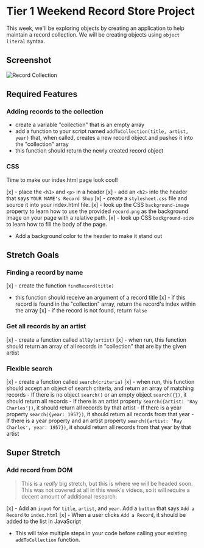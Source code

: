 # Tier 1 Weekend Record Store Project

This week, we'll be exploring objects by creating an application to help maintain a record collection. We will be creating objects using `object literal` syntax.

## Screenshot

![Record Collection](https://tinyurl.com/y6kdmln7)
## Required Features

### Adding records to the collection

- create a variable "collection" that is an empty array
- add a function to your script named `addToCollection(title, artist, year)` that, when called, creates a new record object and pushes it into the "collection" array
- this function should return the newly created record object

### CSS
Time to make our index.html page look cool!

[x] - place the `<h1>` and `<p>` in a header
[x] - add an `<h2>` into the header that says `YOUR NAME's Record Shop`
[x] - create a `stylesheet.css` file and source it into your index.html file.
[x] - look up the CSS `background-image` property to learn how to use the provided `record.png` as the background image on your page with a relative path.
[x] - look up CSS `background-size` to learn how to fill the body of the page.
- Add a background color to the header to make it stand out

## Stretch Goals

### Finding a record by name

[x] - create the function `findRecord(title)`
- this function should receive an argument of a record title
[x] - if this record is found in the "collection" array, return the record's index within the array
[x] - if the record is not found, return `false`

### Get all records by an artist

[x] - create a function called `allBy(artist)`
[x] - when run, this function should return an array of all records in "collection" that are by the given artist

### Flexible search

[x] - create a function called `search(criteria)`
[x] - when run, this function should accept an object of search criteria, and return an array of matching records
    - If there is no object `search()` or an empty object `search({})`, it should return all records
    - If there is an artist property `search({artist: 'Ray Charles'})`, it should return all records by that artist
    - If there is a year property `search({year: 1957})`, it should return all records from that year
    - If there is a year property and an artist property `search({artist: 'Ray Charles', year: 1957})`, it should return all records from that year by that artist


## Super Stretch

### Add record from DOM

>This is a *really* big stretch, but this is where we will be headed soon. This was not covered at all in this week's videos, so it will require a decent amount of additional research.

[x] - Add an `input` for `title`, `artist`, and `year`. Add a `button` that says `Add a Record` to `index.html`
[x] - When a user clicks `Add a Record`, it should be added to the list in JavaScript
- This will take multiple steps in your code before calling your existing `addToCollection` function. 


